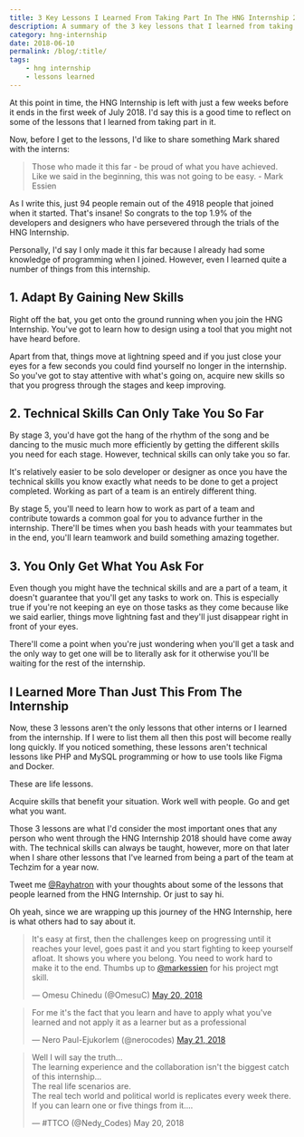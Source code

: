 ```yaml
--- 
title: 3 Key Lessons I Learned From Taking Part In The HNG Internship 2018
description: A summary of the 3 key lessons that I learned from taking part in the HNG Internship 2018.
category: hng-internship
date: 2018-06-10
permalink: /blog/:title/
tags: 
    - hng internship
    - lessons learned
---
```


At this point in time, the HNG Internship is left with just a few weeks before it ends in the first week of July 2018. I'd say this is a good time to reflect on some of the lessons that I learned from taking part in it. 
<!--more-->

Now, before I get to the lessons, I'd like to share something Mark shared with the interns: 

<blockquote>
    Those who made it this far - be proud of what you have achieved. Like we said in the beginning, this was not going to be easy. - Mark Essien
</blockquote>

As I write this, just 94 people remain out of the 4918 people that joined when it started. That's insane! So congrats to the top 1.9% of the developers and designers who have persevered through the trials of the HNG Internship.

Personally, I'd say I only made it this far because I already had some knowledge of programming when I joined. However, even I learned quite a number of things from this internship. 

## 1. Adapt By Gaining New Skills

Right off the bat, you get onto the ground running when you join the HNG Internship. You've got to learn how to design using a tool that you might not have heard before. 

Apart from that, things move at lightning speed and if you just close your eyes for a few seconds you could find yourself no longer in the internship. So you've got to stay attentive with what's going on, acquire new skills so that you progress through the stages and keep improving. 

## 2. Technical Skills Can Only Take You So Far 

By stage 3, you'd have got the hang of the rhythm of the song and be dancing to the music much more efficiently by getting the different skills you need for each stage. However, technical skills can only take you so far. 

It's relatively easier to be solo developer or designer as once you have the technical skills you know exactly what needs to be done to get a project completed. Working as part of a team is an entirely different thing. 

By stage 5, you'll need to learn how to work as part of a team and contribute towards a common goal for you to advance further in the internship. There'll be times when you bash heads with your teammates but in the end, you'll learn teamwork and build something amazing together. 

## 3. You Only Get What You Ask For

Even though you might have the technical skills and are a part of a team, it doesn't guarantee that you'll get any tasks to work on. This is especially true if you're not keeping an eye on those tasks as they come because like we said earlier, things move lightning fast and they'll just disappear right in front of your eyes.

There'll come a point when you're just wondering when you'll get a task and the only way to get one will be to literally ask for it otherwise you'll be waiting for the rest of the internship.

## I Learned More Than Just This From The Internship

Now, these 3 lessons aren't the only lessons that other interns or I learned from the internship. If I were to list them all then this post will become really long quickly. If you noticed something, these lessons aren't technical lessons like PHP and MySQL programming or how to use tools like Figma and Docker. 

These are life lessons.

Acquire skills that benefit your situation. Work well with people. Go and get what you want.

Those 3 lessons are what I'd consider the most important ones that any person who went through the HNG Internship 2018 should have come away with. The technical skills can always be taught, however, more on that later when I share other lessons that I've learned from being a part of the team at Techzim for a year now. 

Tweet me <a href="https://twitter.com/{{site.twitter_username}}" target="_blank" title="Twitter">@Rayhatron</a> with your thoughts about some of the lessons that people learned from the HNG Internship. Or just to say hi.

Oh yeah, since we are wrapping up this journey of the HNG Internship, here is what others had to say about it. 

<div class="container">
    <blockquote class="twitter-tweet" data-lang="en"><p lang="en" dir="ltr">It&#39;s easy at first, then the challenges keep on progressing until it reaches your level, goes past it and you start fighting to keep yourself afloat. It shows you where you belong. You need to work hard to make it to the end. Thumbs up to <a href="https://twitter.com/markessien?ref_src=twsrc%5Etfw">@markessien</a>  for his project mgt skill.</p>&mdash; Omesu Chinedu (@OmesuC) <a href="https://twitter.com/OmesuC/status/998269454114058240?ref_src=twsrc%5Etfw">May 20, 2018</a></blockquote>
    <blockquote class="twitter-tweet" data-conversation="none" data-lang="en"><p lang="en" dir="ltr">For me it&#39;s the fact that you learn and have to apply what you&#39;ve learned and not apply it as a learner but as a professional</p>&mdash; Nero Paul-Ejukorlem (@nerocodes) <a href="https://twitter.com/nerocodes/status/998516576289730560?ref_src=twsrc%5Etfw">May 21, 2018</a></blockquote>
    <blockquote class="twitter-tweet" data-conversation="none" data-lang="en"><p lang="en" dir="ltr">Well I will say the truth...<br>The learning experience and the collaboration isn&#39;t the biggest catch of this internship... <br>The real life scenarios are. <br>The real tech world and political world is replicates every week there. If you can learn one or five things from it....</p>&mdash; #TTCO (@Nedy_Codes) May 20, 2018</blockquote>
    <script async src="https://platform.twitter.com/widgets.js" charset="utf-8"></script>
</div>
